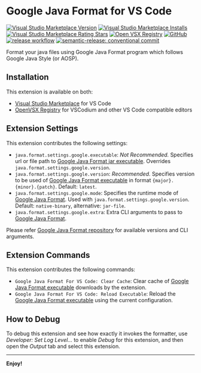 # Google Java Format for VS Code

[![Visual Studio Marketplace Version](https://img.shields.io/visual-studio-marketplace/v/josevseb.google-java-format-for-vs-code.svg)](https://marketplace.visualstudio.com/items?itemName=josevseb.google-java-format-for-vs-code)
[![Visual Studio Marketplace Installs](https://img.shields.io/visual-studio-marketplace/i/josevseb.google-java-format-for-vs-code.svg)](https://marketplace.visualstudio.com/items?itemName=josevseb.google-java-format-for-vs-code)
[![Visual Studio Marketplace Rating Stars](https://img.shields.io/visual-studio-marketplace/stars/josevseb.google-java-format-for-vs-code.svg)](https://marketplace.visualstudio.com/items?itemName=josevseb.google-java-format-for-vs-code)
[![Open VSX Registry](https://img.shields.io/open-vsx/v/josevseb/google-java-format-for-vs-code.svg)](https://open-vsx.org/extension/josevseb/google-java-format-for-vs-code)
[![GitHub](https://img.shields.io/github/issues/JoseVSeb/google-java-format-for-vs-code.svg)](https://github.com/JoseVSeb/google-java-format-for-vs-code/issues)
[![release workflow](https://github.com/JoseVSeb/google-java-format-for-vs-code/actions/workflows/release.yaml/badge.svg)](https://github.com/JoseVSeb/google-java-format-for-vs-code/actions/workflows/release.yaml)
[![semantic-release: conventional commit](https://img.shields.io/badge/semantic--release-conventionalcommit-e10079?logo=semantic-release)](https://github.com/semantic-release/semantic-release)

Format your java files using Google Java Format program which follows Google Java Style (or AOSP).

## Installation

This extension is available on both:
- [Visual Studio Marketplace](https://marketplace.visualstudio.com/items?itemName=josevseb.google-java-format-for-vs-code) for VS Code
- [OpenVSX Registry](https://open-vsx.org/extension/josevseb/google-java-format-for-vs-code) for VSCodium and other VS Code compatible editors

## Extension Settings

This extension contributes the following settings:

* `java.format.settings.google.executable`: *Not Recommended.* Specifies url or file path to [Google Java Format jar executable](https://github.com/google/google-java-format/releases). Overrides `java.format.settings.google.version`.
* `java.format.settings.google.version`: *Recommended.* Specifies version to be used of [Google Java Format executable](https://github.com/google/google-java-format/releases) in format `{major}.{minor}.{patch}`. Default: `latest`.
* `java.format.settings.google.mode`: Specifies the runtime mode of [Google Java Format](https://github.com/google/google-java-format/releases). Used with `java.format.settings.google.version`. Default: `native-binary`, alternative: `jar-file`.
* `java.format.settings.google.extra`: Extra CLI arguments to pass to [Google Java Format](https://github.com/google/google-java-format).

Please refer [Google Java Format repository](https://github.com/google/google-java-format) for available versions and CLI arguments.

## Extension Commands

This extension contributes the following commands:

* `Google Java Format For VS Code: Clear Cache`: Clear cache of [Google Java Format executable](https://github.com/google/google-java-format/releases) downloads by the extension.
* `Google Java Format For VS Code: Reload Executable`: Reload the [Google Java Format executable](https://github.com/google/google-java-format/releases) using the current configuration.

## How to Debug

To debug this extension and see how exactly it invokes the formatter, use *Developer: Set Log Level...* to enable *Debug* for this extension, and then open the *Output* tab and select this extension.

---
**Enjoy!**
